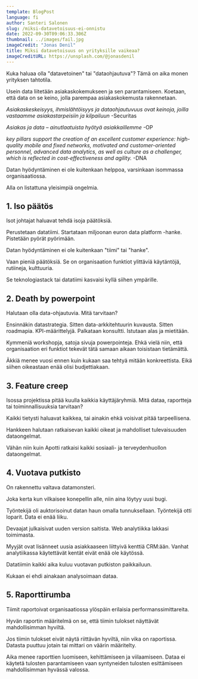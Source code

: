 ```yaml
---
template: BlogPost
language: fi
author: Santeri Salonen
slug: /miksi-datavetoisuus-ei-onnistu
date: 2022-09-30T09:06:33.306Z
thumbnail: ../images/fail.jpg
imageCredit: "Jonas Denil"
title: Miksi datavetoisuus on yrityksille vaikeaa?
imageCreditURL: https://unsplash.com/@jonasdenil
---
```


Kuka haluaa olla "datavetoinen" tai "dataohjautuva"? Tämä on aika monen yrityksen tahtotila.

Usein data liitetään asiakaskokemukseen ja sen parantamiseen. Koetaan, että data on se keino, jolla parempaa asiakaskokemusta rakennetaan.

*Asiakaskeskeisyys, ihmislähtöisyys ja dataohjautuvuus ovat keinoja, joilla vastaamme asiakastarpeisiin ja kilpailuun* -Securitas

*Asiakas ja data – ainutlaatuista hyötyä asiakkaillemme* -OP

*key pillars support the creation of an excellent customer experience: high-quality mobile and fixed networks, motivated and customer-oriented personnel, advanced data analytics, as well as culture as a challenger, which is reflected in cost-effectiveness and agility.* -DNA

Datan hyödyntäminen ei ole kuitenkaan helppoa, varsinkaan isommassa organisaatiossa.

Alla on listattuna yleisimpiä ongelmia.

## 1. Iso päätös

Isot johtajat haluavat tehdä isoja päätöksiä.

Perustetaan datatiimi. Startataan miljoonan euron data platform -hanke. Pistetään pyörät pyörimään.

Datan hyödyntäminen ei ole kuitenkaan "tiimi" tai "hanke". 

Vaan pieniä päätöksiä. Se on organisaation funktiot ylittäviä käytäntöjä, rutiineja, kulttuuria. 

Se teknologiastack tai datatiimi kasvaisi kyllä siihen ympärille. 

## 2. Death by powerpoint

Halutaan olla data-ohjautuvia. Mitä tarvitaan?

Ensinnäkin datastrategia. Sitten data-arkkitehtuurin kuvausta. Sitten roadmapia. KPI-määrittelyjä. Palkataan konsultti. Istutaan alas ja mietitään. 

Kymmeniä workshopja, satoja sivuja powerpointeja. Ehkä vielä niin, että organisaation eri funktiot tekevät tätä samaan aikaan toisistaan tietämättä.

Äkkiä menee vuosi ennen kuin kukaan saa tehtyä mitään konkreettista. Eikä siihen oikeastaan enää olisi budjettiakaan.

## 3. Feature creep

Isossa projektissa pitää kuulla kaikkia käyttäjäryhmiä. Mitä dataa, raportteja tai toiminnallisuuksia tarvitaan?

Kaikki tietysti haluavat kaikkea, tai ainakin ehkä voisivat pitää tarpeellisena. 

Hankkeen halutaan ratkaisevan kaikki oikeat ja mahdolliset tulevaisuuden dataongelmat. 

Vähän niin kuin Apotti ratkaisi kaikki sosiaali- ja terveydenhuollon dataongelmat.

## 4. Vuotava putkisto

On rakennettu valtava datamonsteri. 

Joka kerta kun vilkaisee konepellin alle, niin aina löytyy uusi bugi. 

Työntekijä oli auktorisoinut datan haun omalla tunnuksellaan. Työntekijä otti loparit. Data ei enää liiku.

Devaajat julkaisivat uuden version saitista. Web analytiikka lakkasi toimimasta.

Myyjät ovat lisänneet uusia asiakkaaseen liittyivä kenttiä CRM:ään. Vanhat analytiikassa käytettävät kentät eivät enää ole käytössä.

Datatiimin kaikki aika kuluu vuotavan putkiston paikkailuun.

Kukaan ei ehdi ainakaan analysoimaan dataa.

## 5. Raporttirumba

Tiimit raportoivat organisaatiossa ylöspäin erilaisia performanssimittareita.

Hyvän raportin määritelmä on se, että tiimin tulokset näyttävät mahdollisimman hyviltä.

Jos tiimin tulokset eivät näytä riittävän hyviltä, niin vika on raportissa. Datasta puuttuu jotain tai mittari on väärin määritelty.

Aika menee raporttien luomiseen, kehittämiseen ja viilaamiseen. Dataa ei käytetä tulosten parantamiseen vaan syntyneiden tulosten esittämiseen mahdollisimman hyvässä valossa.

